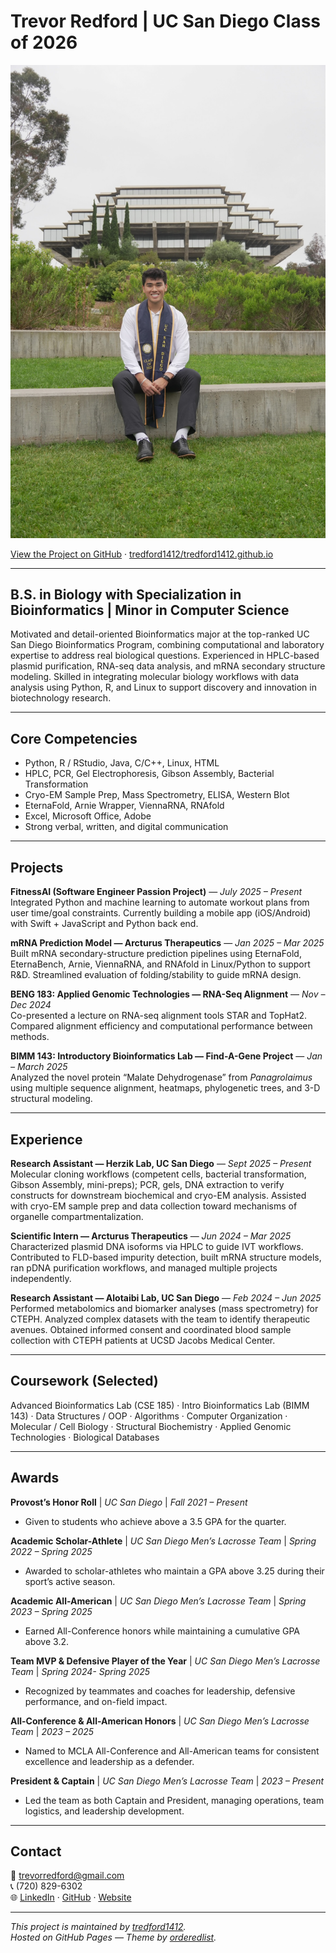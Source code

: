 # Trevor Redford | UC San Diego Class of 2026

![Trevor Redford](/assets/trevor-geisel.jpg)

[View the Project on GitHub](https://github.com/tredford1412/tredford1412.github.io) · [tredford1412/tredford1412.github.io](https://github.com/tredford1412/tredford1412.github.io)

---

## B.S. in Biology with Specialization in Bioinformatics | Minor in Computer Science

Motivated and detail-oriented Bioinformatics major at the top-ranked UC San Diego Bioinformatics Program, combining computational and laboratory expertise to address real biological questions. Experienced in HPLC-based plasmid purification, RNA-seq data analysis, and mRNA secondary structure modeling. Skilled in integrating molecular biology workflows with data analysis using Python, R, and Linux to support discovery and innovation in biotechnology research.

---

## Core Competencies
- Python, R / RStudio, Java, C/C++, Linux, HTML
- HPLC, PCR, Gel Electrophoresis, Gibson Assembly, Bacterial Transformation
- Cryo-EM Sample Prep, Mass Spectrometry, ELISA, Western Blot
- EternaFold, Arnie Wrapper, ViennaRNA, RNAfold
- Excel, Microsoft Office, Adobe
- Strong verbal, written, and digital communication

---

## Projects

**FitnessAI (Software Engineer Passion Project)** — *July 2025 – Present*  
Integrated Python and machine learning to automate workout plans from user time/goal constraints. Currently building a mobile app (iOS/Android) with Swift + JavaScript and Python back end.

**mRNA Prediction Model — Arcturus Therapeutics** — *Jan 2025 – Mar 2025*  
Built mRNA secondary-structure prediction pipelines using EternaFold, EternaBench, Arnie, ViennaRNA, and RNAfold in Linux/Python to support R&D. Streamlined evaluation of folding/stability to guide mRNA design.


**BENG 183: Applied Genomic Technologies — RNA-Seq Alignment** — *Nov – Dec 2024*  
Co-presented a lecture on RNA-seq alignment tools STAR and TopHat2. Compared alignment efficiency and computational performance between methods.

**BIMM 143: Introductory Bioinformatics Lab — Find-A-Gene Project** — *Jan – March 2025*  
Analyzed the novel protein “Malate Dehydrogenase” from *Panagrolaimus* using multiple sequence alignment, heatmaps, phylogenetic trees, and 3-D structural modeling.

---

## Experience

**Research Assistant — Herzik Lab, UC San Diego** — *Sept 2025 – Present*  
Molecular cloning workflows (competent cells, bacterial transformation, Gibson Assembly, mini-preps); PCR, gels, DNA extraction to verify constructs for downstream biochemical and cryo-EM analysis. Assisted with cryo-EM sample prep and data collection toward mechanisms of organelle compartmentalization.

**Scientific Intern — Arcturus Therapeutics** — *Jun 2024 – Mar 2025*  
Characterized plasmid DNA isoforms via HPLC to guide IVT workflows. Contributed to FLD-based impurity detection, built mRNA structure models, ran pDNA purification workflows, and managed multiple projects independently.

**Research Assistant — Alotaibi Lab, UC San Diego** — *Feb 2024 – Jun 2025*  
Performed metabolomics and biomarker analyses (mass spectrometry) for CTEPH. Analyzed complex datasets with the team to identify therapeutic avenues. Obtained informed consent and coordinated blood sample collection with CTEPH patients at UCSD Jacobs Medical Center.


---

## Coursework (Selected)
Advanced Bioinformatics Lab (CSE 185) · Intro Bioinformatics Lab (BIMM 143) · Data Structures / OOP · Algorithms · Computer Organization · Molecular / Cell Biology · Structural Biochemistry · Applied Genomic Technologies · Biological Databases

---

## Awards

**Provost’s Honor Roll** | *UC San Diego* | *Fall 2021 – Present*  
- Given to students who achieve above a 3.5 GPA for the quarter.

**Academic Scholar-Athlete** | *UC San Diego Men’s Lacrosse Team* | *Spring 2022 – Spring 2025*  
- Awarded to scholar-athletes who maintain a GPA above 3.25 during their sport’s active season.

**Academic All-American** | *UC San Diego Men’s Lacrosse Team* | *Spring 2023 – Spring 2025*  
- Earned All-Conference honors while maintaining a cumulative GPA above 3.2.

**Team MVP & Defensive Player of the Year** | *UC San Diego Men’s Lacrosse Team* | *Spring 2024- Spring 2025*  
- Recognized by teammates and coaches for leadership, defensive performance, and on-field impact.

**All-Conference & All-American Honors** | *UC San Diego Men’s Lacrosse Team* | *2023 – 2025*  
- Named to MCLA All-Conference and All-American teams for consistent excellence and leadership as a defender.

**President & Captain** | *UC San Diego Men’s Lacrosse Team* | *2023 – Present*  
- Led the team as both Captain and President, managing operations, team logistics, and leadership development.
 
 
---

## Contact
📧 [trevorredford@gmail.com](mailto:trevorredford@gmail.com)  
📞 (720) 829-6302  
🌐 [LinkedIn](https://www.linkedin.com/in/trevor-redford-416925231) · [GitHub](https://github.com/tredford1412) · [Website](https://tredford1412.github.io)

---

_This project is maintained by [tredford1412](https://github.com/tredford1412)._  
_Hosted on GitHub Pages — Theme by [orderedlist](https://github.com/orderedlist)._
